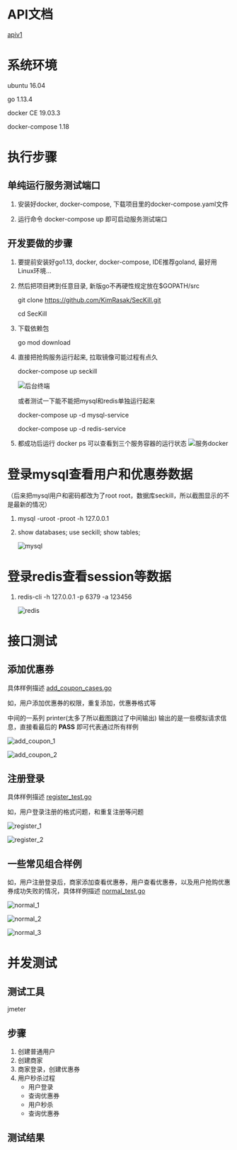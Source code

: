 # API文档
[apiv1](https://www.eolinker.com/#/share/index?shareCode=2Y2Zkd)
# 系统环境
ubuntu 16.04

go 1.13.4

docker CE 19.03.3

docker-compose 1.18

# 执行步骤
## 单纯运行服务测试端口
1. 安装好docker, docker-compose, 下载项目里的docker-compose.yaml文件
   
2. 运行命令 docker-compose up 即可启动服务测试端口
## 开发要做的步骤
1. 要提前安装好go1.13, docker, docker-compose, IDE推荐goland, 最好用Linux环境...

2. 然后把项目拷到任意目录, 新版go不再硬性规定放在$GOPATH/src

    git clone https://github.com/KimRasak/SecKill.git

    cd SecKill

3. 下载依赖包

    go mod download 

4. 直接把抢购服务运行起来, 拉取镜像可能过程有点久
    
    docker-compose up seckill
    
    ![后台终端](./images/app_backend.jpg)
    
    或者测试一下能不能把mysql和redis单独运行起来
    
    docker-compose up -d mysql-service
    
    docker-compose up -d redis-service
    
5. 都成功后运行 docker ps 可以查看到三个服务容器的运行状态
    ![服务docker](./images/service_docker.jpg)

# 登录mysql查看用户和优惠券数据
（后来把mysql用户和密码都改为了root root，数据库seckill，所以截图显示的不是最新的情况）
1. mysql -uroot -proot -h 127.0.0.1

2. show databases; use seckill; show tables;

   ![mysql](./images/mysql.jpg)
# 登录redis查看session等数据
1. redis-cli -h 127.0.0.1 -p 6379 -a 123456
  
   ![redis](./images/redis.jpg)
   
# 接口测试
## 添加优惠券
具体样例描述 [add_coupon_cases.go](test/add_coupon_cases.go)

如，用户添加优惠券的权限，重复添加，优惠券格式等

中间的一系列 printer(太多了所以截图跳过了中间输出) 输出的是一些模拟请求信息，直接看最后的 **PASS** 即可代表通过所有样例

![add_coupon_1](./images/add_coupon_1.jpg)

![add_coupon_2](./images/add_coupon_2.jpg)
## 注册登录
具体样例描述 [register_test.go](test/register_test.go)

如，用户登录注册的格式问题，和重复注册等问题

![register_1](./images/register_1.jpg)

![register_2](./images/register_2.jpg)

## 一些常见组合样例
如，用户注册登录后，商家添加查看优惠券，用户查看优惠券，以及用户抢购优惠券成功失败的情况，具体样例描述 [normal_test.go](test/normal_test.go)

![normal_1](./images/normal_1.jpg)

![normal_2](./images/normal_2.jpg)

![normal_3](./images/normal_3.jpg)


# 并发测试
## 测试工具 
 
jmeter

## 步骤
1. 创建普通用户
2. 创建商家
3. 商家登录，创建优惠券
4. 用户秒杀过程
    - 用户登录
    - 查询优惠券
    - 用户秒杀
    - 查询优惠券

## 测试结果